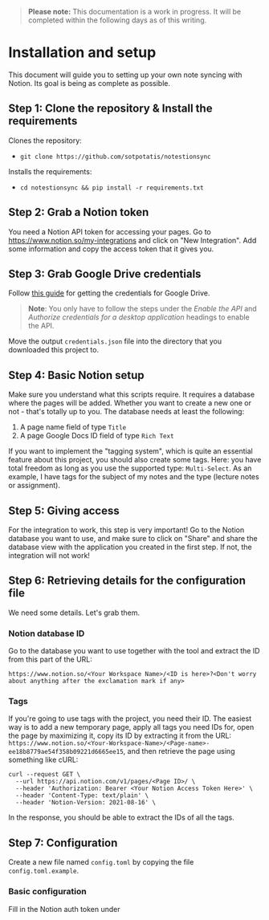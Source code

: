 > **Please note:** This documentation is a work in progress.
> It will be completed within the following days as of this writing.

# Installation and setup

This document will guide you to setting up your own note syncing with Notion. Its goal is being as complete as possible.

## Step 1: Clone the repository & Install the requirements

Clones the repository:
* `git clone https://github.com/sotpotatis/notestionsync`

Installs the requirements:
* `cd notestionsync && pip install -r requirements.txt`

## Step 2: Grab a Notion token

You need a Notion API token for accessing your pages. Go to https://www.notion.so/my-integrations and click on "New Integration".
Add some information and copy the access token that it gives you.

## Step 3: Grab Google Drive credentials

Follow [this guide](https://developers.google.com/drive/api/quickstart/python#enable_the_api) for getting the credentials for Google Drive.

> **Note**: You only have to follow the steps under the *Enable the API* and *Authorize credentials for a desktop application* headings
> to enable the API.

Move the output `credentials.json` file into the directory that you downloaded this project to.

## Step 4: Basic Notion setup

Make sure you understand what this scripts require. It requires a database where the pages will be added.
Whether you want to create a new one or not - that's totally up to you.
The database needs at least the following:
1. A page name field of type `Title`
2. A page Google Docs ID field of type `Rich Text`

If you want to implement the "tagging system", which is quite an essential feature about this project, you should also create some tags.
Here: you have total freedom as long as you use the supported type: `Multi-Select`. As an example, I have tags for the subject of my notes and the type (lecture notes or assignment).

## Step 5: Giving access

For the integration to work, this step is very important! Go to the Notion database you want to use, and make sure to click on "Share"
and share the database view with the application you created in the first step. If not, the integration will not work!

## Step 6: Retrieving details for the configuration file

We need some details. Let's grab them.

### Notion database ID

Go to the database you want to use together with the tool and extract the ID from this part of the URL:

`https://www.notion.so/<Your Workspace Name>/<ID is here>?<Don't worry about anything after the exclamation mark if any>`

### Tags

If you're going to use tags with the project, you need their ID. The easiest way is to add a new temporary page, apply all tags you need IDs for,
open the page by maximizing it, copy its ID by extracting it from the URL: `https://www.notion.so/<Your-Workspace-Name>/<Page-name>-ee18b8779ae54f358b09221d6665ee15`, and then retrieve the page using something like cURL:

```
curl --request GET \
  --url https://api.notion.com/v1/pages/<Page ID>/ \
  --header 'Authorization: Bearer <Your Notion Access Token Here>' \
  --header 'Content-Type: text/plain' \
  --header 'Notion-Version: 2021-08-16' \
```
In the response, you should be able to extract the IDs of all the tags.

## Step 7: Configuration

Create a new file named `config.toml` by copying the file `config.toml.example`.

### Basic configuration

Fill in the Notion auth token under


